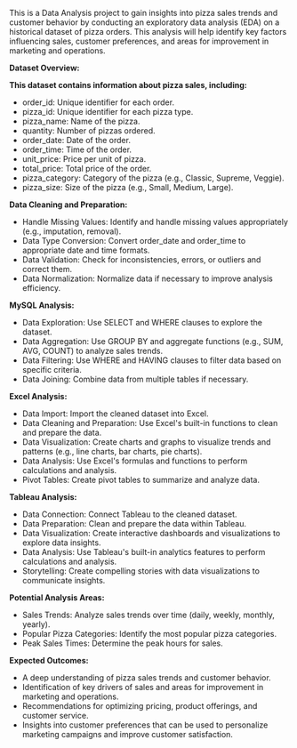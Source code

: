 This is a Data Analysis project to gain insights into pizza sales trends and customer behavior by conducting an exploratory data analysis (EDA) on a historical dataset of pizza orders. This analysis will help identify key factors influencing sales, customer preferences, and areas for improvement in marketing and operations.

****Dataset Overview:****

**This dataset contains information about pizza sales, including:**

- order_id: Unique identifier for each order.
- pizza_id: Unique identifier for each pizza type.
- pizza_name: Name of the pizza.
- quantity: Number of pizzas ordered.
- order_date: Date of the order.
- order_time: Time of the order.
- unit_price: Price per unit of pizza.
- total_price: Total price of the order.
- pizza_category: Category of the pizza (e.g., Classic, Supreme, Veggie).
- pizza_size: Size of the pizza (e.g., Small, Medium, Large).

**Data Cleaning and Preparation:**

- Handle Missing Values: Identify and handle missing values appropriately (e.g., imputation, removal).
- Data Type Conversion: Convert order_date and order_time to appropriate date and time formats.
- Data Validation: Check for inconsistencies, errors, or outliers and correct them.
- Data Normalization: Normalize data if necessary to improve analysis efficiency.

**MySQL Analysis:**

- Data Exploration: Use SELECT and WHERE clauses to explore the dataset.
- Data Aggregation: Use GROUP BY and aggregate functions (e.g., SUM, AVG, COUNT) to analyze sales trends.
- Data Filtering: Use WHERE and HAVING clauses to filter data based on specific criteria.
- Data Joining: Combine data from multiple tables if necessary.

**Excel Analysis:**

- Data Import: Import the cleaned dataset into Excel.
- Data Cleaning and Preparation: Use Excel's built-in functions to clean and prepare the data.
- Data Visualization: Create charts and graphs to visualize trends and patterns (e.g., line charts, bar charts, pie charts).
- Data Analysis: Use Excel's formulas and functions to perform calculations and analysis.
- Pivot Tables: Create pivot tables to summarize and analyze data.

**Tableau Analysis:**

- Data Connection: Connect Tableau to the cleaned dataset.
- Data Preparation: Clean and prepare the data within Tableau.
- Data Visualization: Create interactive dashboards and visualizations to explore data insights.
- Data Analysis: Use Tableau's built-in analytics features to perform calculations and analysis.
- Storytelling: Create compelling stories with data visualizations to communicate insights.

**Potential Analysis Areas:**

- Sales Trends: Analyze sales trends over time (daily, weekly, monthly, yearly).
- Popular Pizza Categories: Identify the most popular pizza categories.
- Peak Sales Times: Determine the peak hours for sales.

**Expected Outcomes:**

- A deep understanding of pizza sales trends and customer behavior.
- Identification of key drivers of sales and areas for improvement in marketing and operations.
- Recommendations for optimizing pricing, product offerings, and customer service.
- Insights into customer preferences that can be used to personalize marketing campaigns and improve customer satisfaction.
